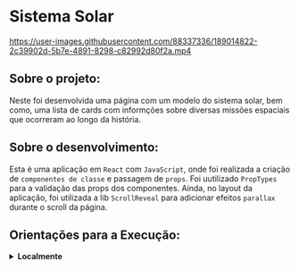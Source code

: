 # Sistema Solar

https://user-images.githubusercontent.com/88337336/189014822-2c39902d-5b7e-4891-8298-c82992d80f2a.mp4

## Sobre o projeto:

Neste foi desenvolvida uma página com um modelo do sistema solar, bem como, uma lista de cards com informções sobre diversas missões espaciais que ocorreram ao longo da história.

## Sobre o desenvolvimento:

Esta é uma aplicação em `React` com `JavaScript`, onde foi realizada a criação de `componentes de classe` e passagem de `props`. Foi uutilizado `PropTypes` para a validação das props dos componentes. Ainda, no layout da aplicação, foi utilizada a lib `ScrollReveal` para adicionar efeitos `parallax` durante o scroll da página.

## Orientações para a Execução:

<details>
  <summary><strong>Localmente</strong></summary><br />
  
  - Clone o repositório;
  - Instale as dependências com `npm install`.
</details>
